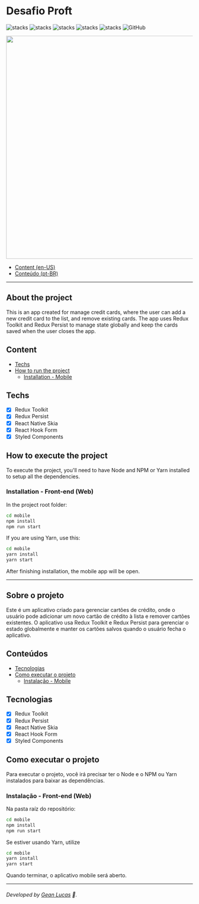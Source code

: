 

# Desafio Proft
![stacks](https://img.shields.io/badge/React%20Hook%20Form-v7.42.1-brightgreen) ![stacks](https://img.shields.io/badge/React%20Native%20Skia-v0.1.157-brightgreen) ![stacks](https://img.shields.io/badge/Redux%20Toolkit-v1.9.1-brightgreen) ![stacks](https://img.shields.io/badge/Redux%20Persist-v6.0.0-brightgreen) ![stacks](https://img.shields.io/badge/Stack-Typescript-blue) ![GitHub](https://img.shields.io/github/license/legeannd/dt-money)

<p align="center">
  <img height="600" src="uploads/mobile.gif"/>
</p>


* [Content (en-US)](#section-en_us)
* [Conteúdo (pt-BR)](#secao-pt_br)

---

## About the project <a id="section-en_us"></a>

This is an app created for manage credit cards, where the user can add a new credit card to the list, and remove existing cards. The app uses Redux Toolkit and Redux Persist to manage state globally and keep the cards saved when the user closes the app.

## Content
  * [Techs](#techs)
  * [How to run the project](#installation)
    * [Installation - Mobile](#installation-front)

## Techs <a id="techs"></a>

- [x] Redux Toolkit
- [x] Redux Persist
- [x] React Native Skia
- [x] React Hook Form 
- [x] Styled Components

## How to execute the project <a id="installation"></a>
To execute the project, you'll need to have Node and NPM or Yarn installed to setup all the dependencies.


### Installation - Front-end (Web) <a id="installation-front"></a>

In the project root folder:

```bash
cd mobile
npm install
npm run start
```

If you are using Yarn, use this:
```bash
cd mobile
yarn install
yarn start
```

<!-- Remember to create a .env file to put the enviroment variables exemplified in the .env.example file with your personal data. -->

After finishing installation, the mobile app will be open.

---

## Sobre o projeto <a id="secao-pt_br"></a>

Este é um aplicativo criado para gerenciar cartões de crédito, onde o usuário pode adicionar um novo cartão de crédito à lista e remover cartões existentes. O aplicativo usa Redux Toolkit e Redux Persist para gerenciar o estado globalmente e manter os cartões salvos quando o usuário fecha o aplicativo.

## Conteúdos
  * [Tecnologias](#tecnlogias)
  * [Como executar o projeto](#instalacao)
    * [Instalação - Mobile](#instalacao-front)

## Tecnologias <a id="tecnologias"></a>

- [x] Redux Toolkit
- [x] Redux Persist
- [x] React Native Skia
- [x] React Hook Form 
- [x] Styled Components

## Como executar o projeto <a id="instalacao"></a>
Para executar o projeto, você irá precisar ter o Node e o NPM ou Yarn instalados para baixar as dependências.


### Instalação - Front-end (Web) <a id="instalacao-front"></a>

Na pasta raíz do repositório:

```bash
cd mobile
npm install
npm run start
```

Se estiver usando Yarn, utilize
```bash
cd mobile
yarn install
yarn start
```

<!-- Lembre-se de criar um arquivo .env para colocar as variáveis de ambiente exemplificadas no arquivo .env.example com os seus dados pessoais. -->

Quando terminar, o aplicativo mobile será aberto.

---
###### Developed by [Gean Lucas](https://www.linkedin.com/in/geanlucaas/) :rocket:.
